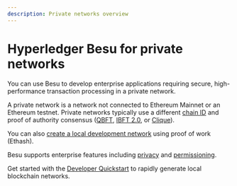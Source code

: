 ```yaml
---
description: Private networks overview
---
```


# Hyperledger Besu for private networks

You can use Besu to develop enterprise applications requiring secure, high-performance transaction
processing in a private network.

A private network is a network not connected to Ethereum Mainnet or an Ethereum testnet.
Private networks typically use a different [chain ID](../concepts/network-and-chain-id.md) and
proof of authority consensus ([QBFT](how-to/configure/consensus/qbft.md),
[IBFT 2.0](how-to/configure/consensus/ibft.md), or [Clique](how-to/configure/consensus/clique.md)).

You can also [create a local development network](tutorials/ethash.md) using proof of work (Ethash).

Besu supports enterprise features including [privacy](concepts/privacy) and [permissioning](concepts/permissioning).

Get started with the [Developer Quickstart](tutorials/quickstart.md) to rapidly generate local
blockchain networks.
